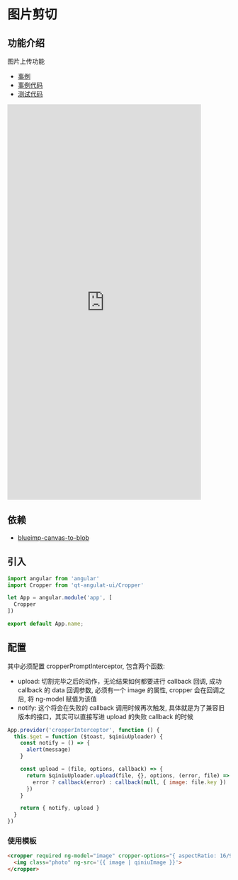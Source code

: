 # 图片剪切

## 功能介绍

图片上传功能

- [事例](https://61qt.github.io/qt-angular-ui/sample/#!/cropper/)
- [事例代码](https://github.com/61qt/qt-angular-ui/blob/master/src/components/Cropper/sample.js)
- [测试代码](https://github.com/61qt/qt-angular-ui/blob/master/src/components/Cropper/index.spec.js)

<iframe width="437" height="893" title="Cropper" src="https://61qt.github.io/qt-angular-ui/sample/frame.html?q=https%3A%2F%2F61qt.github.io%2Fqt-angular-ui%2Fsample%2F%23!%2Fcropper%2F" frameborder="no" allowtransparency="true" allowfullscreen="true" style="display:block;">
  <a href="https://61qt.github.io/qt-angular-ui/sample/#!/cropper/">Sample</a>
</iframe>


## 依赖

- [blueimp-canvas-to-blob](https://github.com/riaan53/meteor-blueimp-canvas-to-blob)


## 引入

```javascript
import angular from 'angular'
import Cropper from 'qt-angulat-ui/Cropper'

let App = angular.module('app', [
  Cropper
])

export default App.name;
```


## 配置

其中必须配置 cropperPromptInterceptor, 包含两个函数:
  - upload: 切割完毕之后的动作，无论结果如何都要进行 callback 回调,  成功 callback 的 data 回调参数, 必须有一个 image 的属性,  cropper 会在回调之后, 将 ng-model 赋值为该值
  - notify: 这个将会在失败的 callback 调用时候再次触发, 具体就是为了兼容旧版本的接口，其实可以直接写进 upload 的失败 callback 的时候

```javascript
App.provider('cropperInterceptor', function () {
  this.$get = function ($toast, $qiniuUploader) {
    const notify = () => {
      alert(message)
    }

    const upload = (file, options, callback) => {
      return $qiniuUploader.upload(file, {}, options, (error, file) => {
        error ? callback(error) : callback(null, { image: file.key })
      })
    }

    return { notify, upload }
  }
})
```


### 使用模板

```html
<cropper required ng-model="image" cropper-options="{ aspectRatio: 16/9, viewMode: 2 }">
  <img class="photo" ng-src='{{ image | qiniuImage }}'>
</cropper>
```

